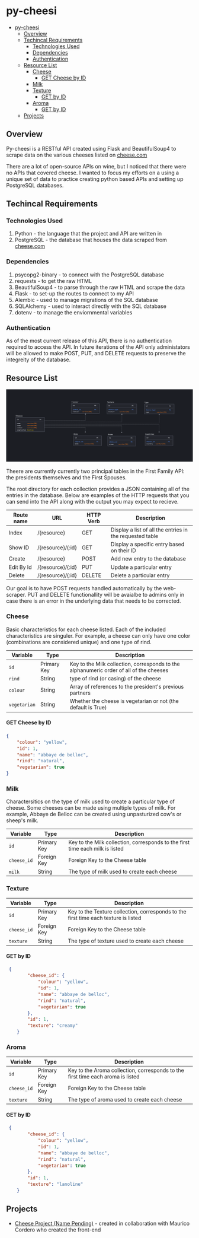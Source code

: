 # py-cheesi

- [py-cheesi](#py-cheesi)
  - [Overview](#overview)
  - [Techincal Requirements](#techincal-requirements)
    - [Technologies Used](#technologies-used)
    - [Dependencies](#dependencies)
    - [Authentication](#authentication)
  - [Resource List](#resource-list)
    - [Cheese](#cheese)
      - [GET Cheese by ID](#get-cheese-by-id)
    - [Milk](#milk)
    - [Texture](#texture)
      - [GET by ID](#get-by-id)
    - [Aroma](#aroma)
      - [GET by ID](#get-by-id-1)
  - [Projects](#projects)
## Overview

Py-cheesi is a RESTful API created using Flask and BeautifulSoup4 to scrape data on the various cheeses listed on [cheese.com](https://cheese.com/)

There are a lot of open-source APIs on wine, but I noticed that there were no APIs that covered cheese. I wanted to focus my efforts on a using a unique set of data to practice creating python based APIs and setting up PostgreSQL databases.

## Techincal Requirements

### Technologies Used

1. Python - the language that the project and API are written in
2. PostgreSQL - the database that houses the data scraped from [cheese.com](https://cheese.com/)

### Dependencies

1. psycopg2-binary - to connect with the PostgreSQL database
2. requests - to get the raw HTML
3. BeautifulSoup4 - to parse through the raw HTML and scrape the data
4. Flask - to set-up the routes to connect to my API
5. Alembic - used to manage migrations of the SQL database
6. SQLAlchemy - used to interact directly with the SQL database
7. dotenv - to manage the enviornmental variables

### Authentication

As of the most current release of this API, there is no authentication required to access the API. In future iterations of the API only administators will be allowed to make POST, PUT, and DELETE requests to preserve the integreity of the database.

## Resource List

![image](./cheese_db_structure.PNG)

Theere are currently currently two principal tables in the First Family API: the presidents themselves and the First Spouses.

The root directory for each collection provides a JSON containing all of the entries in the database. Below are examples of the HTTP requests that you can send into the API along with the output you may expect to recieve.

| **Route name** | **URL**           | **HTTP Verb** | **Description**                                                |
| -------------- | ----------------- | ------------- | -------------------------------------------------------------- |
| Index          | /{resource}       | GET           | Display a list of all the entries in the requested table |
| Show ID        | /{resource}/{:id} | GET           | Display a specific entry based on their ID |
| Create         | /{resource}       | POST          | Add new entry to the database              |
| Edit By Id     | /{resource}/{:id} | PUT           | Update a particular entry                  |
| Delete         | /{resource}/{:id} | DELETE        | Delete a particular entry                  |

Our goal is to have POST requests handled automatically by the web-scraper. PUT and DELETE functionallity will be avaialbe to admins only in case there is an error in the underlying data that needs to be corrected.
### Cheese

Basic characteristics for each cheese listed. Each of the included characteristics are singuler. For example, a cheese can only have one color (combinations are considered unique) and one type of rind.

| **Variable** | **Type**    | **Description**                                                                         |
| ------------ | ----------- | --------------------------------------------------------------------------------------- |
| `id`         | Primary Key | Key to the Milk collection, corresponds to the alphanumeric order of all of the cheeses |
| `rind`       | String      | type of rind (or casing) of the cheese                                                  |
| `colour`     | String      | Array of references to the president's previous partners                                |
| `vegetarian` | String      | Whether the cheese is vegetarian or not (the default is True)                           |

#### GET Cheese by ID

```JSON
{
    "colour": "yellow",
    "id": 1,
    "name": "abbaye de belloc",
    "rind": "natural",
    "vegetarian": true
}
```

### Milk

Charactersitics on the type of milk used to create a particular type of cheese. Some cheeses can be made using multiple types of milk. For example, Abbaye de Belloc can be created using unpasturized cow's or sheep's milk.

| **Variable** | **Type**    | **Description**                                                               |
| ------------ | ----------- | ----------------------------------------------------------------------------- |
| `id`         | Primary Key | Key to the Milk collection, corresponds to the first time each milk is listed |
| `cheese_id`  | Foreign Key | Foreign Key to the Cheese table                                               |
| `milk`       | String      | The type of milk used to create each cheese                                   |

### Texture


| **Variable** | **Type**    | **Description**                                                                     |
| ------------ | ----------- | ----------------------------------------------------------------------------------- |
| `id`         | Primary Key | Key to the Texture collection, corresponds to the first time each texture is listed |
| `cheese_id`  | Foreign Key | Foreign Key to the Cheese table                                                     |
| `texture`    | String      | The type of texture used to create each cheese                                      |

#### GET by ID

```JSON
 {
        "cheese_id": {
            "colour": "yellow",
            "id": 1,
            "name": "abbaye de belloc",
            "rind": "natural",
            "vegetarian": true
        },
        "id": 1,
        "texture": "creamy"
    }
```

### Aroma

| **Variable** | **Type**    | **Description**                                                                     |
| ------------ | ----------- | ----------------------------------------------------------------------------------- |
| `id`         | Primary Key | Key to the Aroma collection, corresponds to the first time each aroma is listed |
| `cheese_id`  | Foreign Key | Foreign Key to the Cheese table                                                     |
| `texture`    | String      | The type of aroma used to create each cheese                                      |

#### GET by ID

```JSON
 {
        "cheese_id": {
            "colour": "yellow",
            "id": 1,
            "name": "abbaye de belloc",
            "rind": "natural",
            "vegetarian": true
        },
        "id": 1,
        "texture": "lanoline"
    }
```

## Projects

- [Cheese Project (Name Pending)](https://github.com/maurcord/CheeseProject) - created in collaboration with Maurico Cordero who created the front-end
